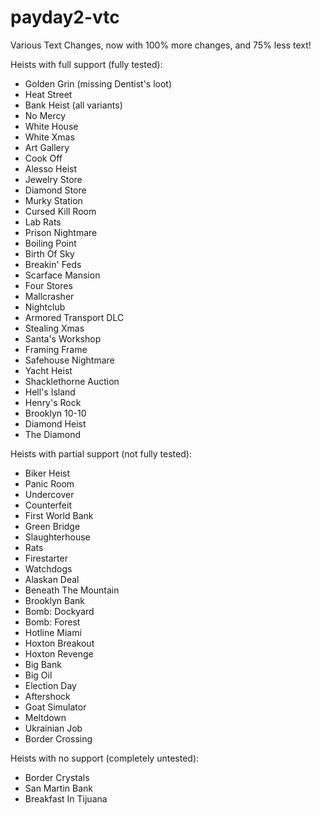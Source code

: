 # payday2-vtc
Various Text Changes, now with 100% more changes, and 75% less text!

Heists with full support (fully tested):  
- Golden Grin (missing Dentist's loot)  
- Heat Street  
- Bank Heist (all variants)  
- No Mercy  
- White House  
- White Xmas  
- Art Gallery  
- Cook Off  
- Alesso Heist  
- Jewelry Store  
- Diamond Store  
- Murky Station  
- Cursed Kill Room  
- Lab Rats  
- Prison Nightmare  
- Boiling Point  
- Birth Of Sky  
- Breakin' Feds  
- Scarface Mansion  
- Four Stores  
- Mallcrasher  
- Nightclub  
- Armored Transport DLC  
- Stealing Xmas  
- Santa's Workshop  
- Framing Frame  
- Safehouse Nightmare  
- Yacht Heist  
- Shacklethorne Auction  
- Hell's Island  
- Henry's Rock  
- Brooklyn 10-10  
- Diamond Heist  
- The Diamond  

Heists with partial support (not fully tested):  
- Biker Heist  
- Panic Room  
- Undercover  
- Counterfeit  
- First World Bank   
- Green Bridge  
- Slaughterhouse  
- Rats  
- Firestarter  
- Watchdogs  
- Alaskan Deal  
- Beneath The Mountain  
- Brooklyn Bank  
- Bomb: Dockyard  
- Bomb: Forest  
- Hotline Miami  
- Hoxton Breakout  
- Hoxton Revenge  
- Big Bank  
- Big Oil  
- Election Day  
- Aftershock  
- Goat Simulator  
- Meltdown  
- Ukrainian Job  
- Border Crossing  

Heists with no support (completely untested):  
- Border Crystals  
- San Martin Bank  
- Breakfast In Tijuana  
